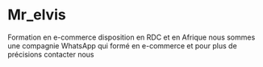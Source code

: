# Mr_elvis
Formation en e-commerce disposition en RDC et en Afrique nous sommes une compagnie WhatsApp qui formé en e-commerce  et pour plus de précisions contacter nous 
